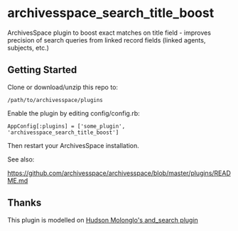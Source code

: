 # archivesspace_search_title_boost
ArchivesSpace plugin to boost exact matches on title field - improves precision of
search queries from linked record fields (linked agents, subjects, etc.)

## Getting Started
Clone or download/unzip this repo to:

```
/path/to/archivesspace/plugins
```

Enable the plugin by editing config/config.rb:

```
AppConfig[:plugins] = ['some_plugin', 'archivesspace_search_title_boost']
```

Then restart your ArchivesSpace installation.

See also:

https://github.com/archivesspace/archivesspace/blob/master/plugins/README.md

## Thanks
This plugin is modelled on [Hudson Molonglo's and_search plugin](https://github.com/hudmol/and_search)

